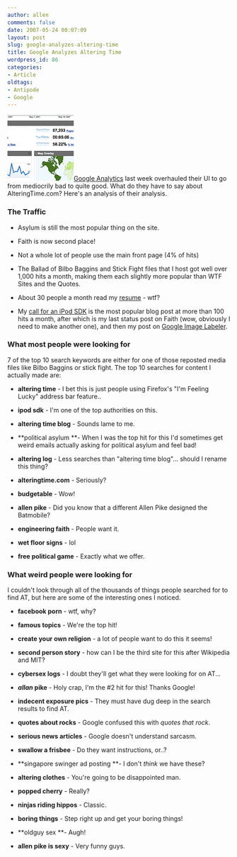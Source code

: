 ```yaml
---
author: allen
comments: false
date: 2007-05-24 00:07:09
layout: post
slug: google-analyzes-altering-time
title: Google Analyzes Altering Time
wordpress_id: 86
categories:
- Article
oldtags:
- Antipode
- Google
---
```


![A glimpse of Google Analytics.](/images/wp-uploads/2007/05/analytics.jpg)[Google Analytics](http://www.google.com/analytics/) last week overhauled their UI to go from mediocrily bad to quite good. What do they have to say about AlteringTime.com? Here's an analysis of their analysis.


### The Traffic





* Asylum is still the most popular thing on the site.

* Faith is now second place!

* Not a whole lot of people use the main front page (4% of hits)

* The Ballad of Bilbo Baggins and Stick Fight files that I host got well over 1,000 hits a month, making them each slightly more popular than WTF Sites and the Quotes.

* About 30 people a month read my [resume](http://www.alteringtime.com/allen/resume.php) - wtf?

* My [call for an iPod SDK](http://www.alteringtime.com/log/archives/96) is the most popular blog post at more than 100 hits a month, after which is my last status post on Faith (wow, obviously I need to make another one), and then my post on [Google Image Labeler](http://www.alteringtime.com/log/archives/88).




### What most people were looking for


7 of the top 10 search keywords are either for one of those reposted media files like Bilbo Baggins or stick fight. The top 10 searches for content I actually made are:



* **altering time** - I bet this is just people using Firefox's "I'm Feeling Lucky" address bar feature..

* **ipod sdk** - I'm one of the top authorities on this.

* **altering time blog** - Sounds lame to me.

* **political asylum **- When I was the top hit for this I'd sometimes get weird emails actually asking for political asylum and feel bad!

* **altering log** - Less searches than "altering time blog"... should I rename this thing?

* **alteringtime.com** - Seriously?

* **budgetable** - Wow!

* **allen pike** - Did you know that a different Allen Pike designed the Batmobile?

* **engineering faith** - People want it.

* **wet floor signs** - lol

* **free political game** - Exactly what we offer.




### What weird people were looking for


I couldn't look through all of the thousands of things people searched for to find AT, but here are some of the interesting ones I noticed.



* **facebook porn** - wtf, why?

* **famous topics** - We're the top hit!

* **create your own religion** - a lot of people want to do this it seems!

* **second person story** - how can I be the third site for this after Wikipedia and MIT?

* **cybersex logs** - I doubt they'll get what they were looking for on AT...

* **_allan_ pike** - Holy crap, I'm the #2 hit for this! Thanks Google!

* **indecent exposure pics** - They must have dug deep in the search results to find AT.

* **quotes about rocks** - Google confused this with _quotes that rock_.

* **serious news articles** - Google doesn't understand sarcasm.

* **swallow a frisbee** - Do they want instructions, or..?

* **singapore swinger ad posting **- I don't _think_ we have these?

* **altering clothes** - You're going to be disappointed man.

* **popped cherry** - Really?

* **ninjas riding hippos** - Classic.

* **boring things** - Step right up and get your boring things!

* **oldguy sex **- Augh!

* **allen pike is sexy** - Very funny guys.



